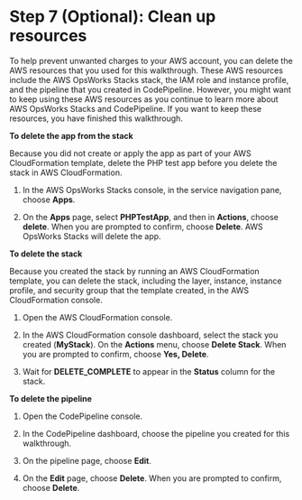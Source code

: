# Step 7 \(Optional\): Clean up resources<a name="other-services-cp-chef11-cleanup"></a>

To help prevent unwanted charges to your AWS account, you can delete the AWS resources that you used for this walkthrough\. These AWS resources include the AWS OpsWorks Stacks stack, the IAM role and instance profile, and the pipeline that you created in CodePipeline\. However, you might want to keep using these AWS resources as you continue to learn more about AWS OpsWorks Stacks and CodePipeline\. If you want to keep these resources, you have finished this walkthrough\.

**To delete the app from the stack**

Because you did not create or apply the app as part of your AWS CloudFormation template, delete the PHP test app before you delete the stack in AWS CloudFormation\.

1. In the AWS OpsWorks Stacks console, in the service navigation pane, choose **Apps**\.

1. On the **Apps** page, select **PHPTestApp**, and then in **Actions**, choose **delete**\. When you are prompted to confirm, choose **Delete**\. AWS OpsWorks Stacks will delete the app\.

**To delete the stack**

Because you created the stack by running an AWS CloudFormation template, you can delete the stack, including the layer, instance, instance profile, and security group that the template created, in the AWS CloudFormation console\.

1. Open the AWS CloudFormation console\.

1. In the AWS CloudFormation console dashboard, select the stack you created \(**MyStack**\)\. On the **Actions** menu, choose **Delete Stack**\. When you are prompted to confirm, choose **Yes, Delete**\.

1. Wait for **DELETE\_COMPLETE** to appear in the **Status** column for the stack\.

**To delete the pipeline**

1. Open the CodePipeline console\.

1. In the CodePipeline dashboard, choose the pipeline you created for this walkthrough\.

1. On the pipeline page, choose **Edit**\.

1. On the **Edit** page, choose **Delete**\. When you are prompted to confirm, choose **Delete**\.
